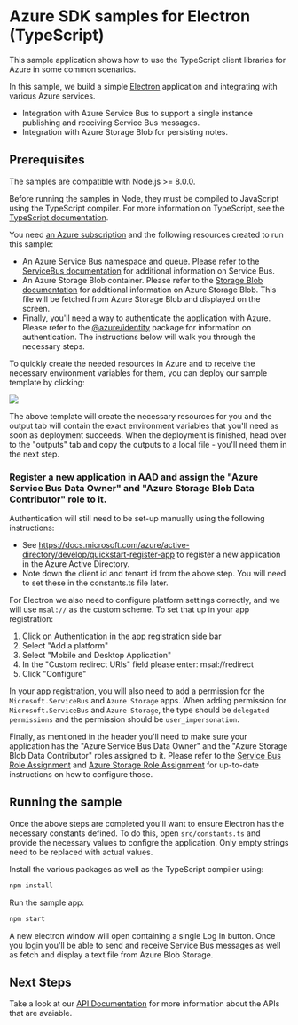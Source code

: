 # Azure SDK samples for Electron (TypeScript)

This sample application shows how to use the TypeScript client libraries for Azure in some common scenarios.

In this sample, we build a simple [Electron][electron] application and integrating with various Azure services.

- Integration with Azure Service Bus to support a single instance publishing and receiving Service Bus messages.
- Integration with Azure Storage Blob for persisting notes.

## Prerequisites

The samples are compatible with Node.js >= 8.0.0.

Before running the samples in Node, they must be compiled to JavaScript using the TypeScript compiler. For more information on TypeScript, see the [TypeScript documentation][typescript].

You need [an Azure subscription][freesub] and the following resources created to run this sample:

- An Azure Service Bus namespace and queue. Please refer to the [ServiceBus documentation][servicebus] for additional information on Service Bus.
- An Azure Storage Blob container. Please refer to the [Storage Blob documentation][storageblob] for additional information on Azure Storage Blob. This file will be fetched from Azure Storage Blob and displayed on the screen.
- Finally, you'll need a way to authenticate the application with Azure. Please refer to the [@azure/identity][identity] package for information on authentication. The instructions below will walk you through the necessary steps.

To quickly create the needed resources in Azure and to receive the necessary environment variables for them, you can deploy our sample template by clicking:

[![](http://azuredeploy.net/deploybutton.png)](https://portal.azure.com/#create/Microsoft.Template/uri/https%3A%2F%2Fraw.githubusercontent.com%2FAzure%2Fazure-sdk-for-js%2Fmaster%2Fsamples%2Fframeworks%2Felectron%2Farm-template.json)

The above template will create the necessary resources for you and the output tab will contain the exact environment variables that you'll need as soon as deployment succeeds. When the deployment is finished, head over to the "outputs" tab and copy the outputs to a local file - you'll need them in the next step.

### Register a new application in AAD and assign the "Azure Service Bus Data Owner" and "Azure Storage Blob Data Contributor" role to it.

Authentication will still need to be set-up manually using the following instructions:

- See https://docs.microsoft.com/azure/active-directory/develop/quickstart-register-app
  to register a new application in the Azure Active Directory.
- Note down the client id and tenant id from the above step.
  You will need to set these in the constants.ts file later.

For Electron we also need to configure platform settings correctly, and we will use `msal://` as the custom scheme. To set that up in your app registration:

1. Click on Authentication in the app registration side bar
2. Select "Add a platform"
3. Select "Mobile and Desktop Application"
4. In the "Custom redirect URIs" field please enter: msal://redirect
5. Click "Configure"

In your app registration, you will also need to add a permission for the `Microsoft.ServiceBus` and `Azure Storage` apps.
When adding permission for `Microsoft.ServiceBus` and `Azure Storage`, the type should be `delegated permissions` and the permission should be `user_impersonation`.

Finally, as mentioned in the header you'll need to make sure your application has the "Azure Service Bus Data Owner" and the "Azure Storage Blob Data Contributor" roles assigned to it. Please refer to the [Service Bus Role Assignment][servicebusaad] and [Azure Storage Role Assignment][storageaad] for up-to-date instructions on how to configure those.

## Running the sample

Once the above steps are completed you'll want to ensure Electron has the necessary constants defined. To do this, open `src/constants.ts` and provide the necessary values to configre the application. Only empty strings need to be replaced with actual values.

Install the various packages as well as the TypeScript compiler using:

```bash
npm install
```

Run the sample app:

```bash
npm start
```

A new electron window will open containing a single Log In button. Once you login you'll be able to send and receive Service Bus messages as well as fetch and display a text file from Azure Blob Storage.

## Next Steps

Take a look at our [API Documentation][apiref] for more information about the APIs that are avaiable.

[electron]: https://www.electronjs.org/
[typescript]: https://www.typescriptlang.org/docs/home.html
[freesub]: https://azure.microsoft.com/free
[servicebus]: https://docs.microsoft.com/javascript/api/@azure/service-bus
[storageblob]: https://docs.microsoft.com/javascript/api/@azure/storage-blob
[identity]: https://docs.microsoft.com/javascript/api/@azure/identity
[apiref]: https://docs.microsoft.com/javascript/api/
[servicebusaad]: https://docs.microsoft.com/azure/service-bus-messaging/authenticate-application
[storageaad]: https://docs.microsoft.com/azure/storage/common/storage-auth-aad-rbac-portal
